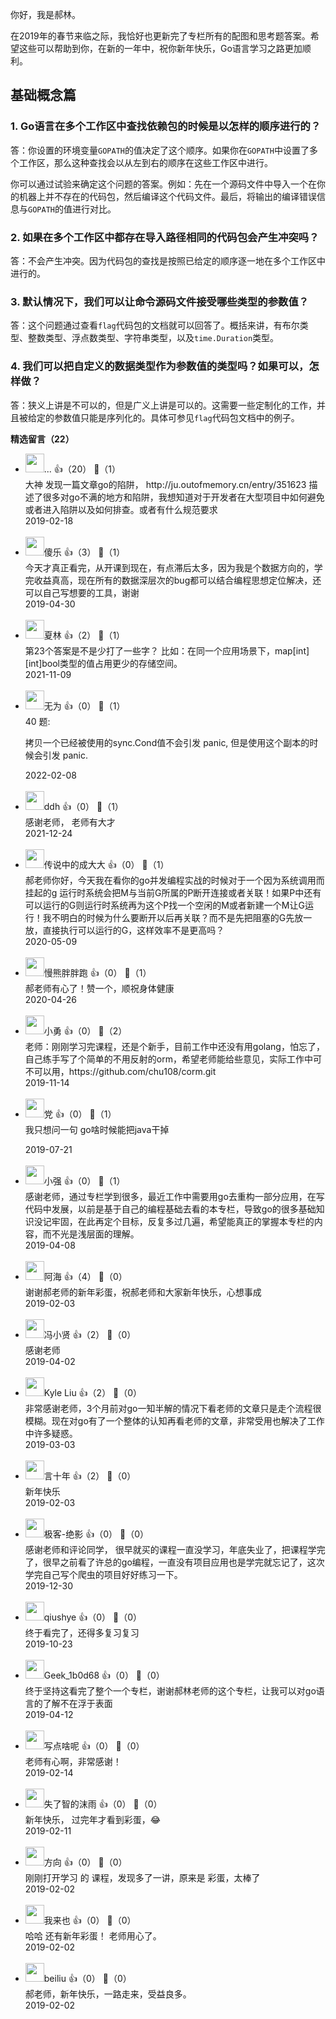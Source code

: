 你好，我是郝林。

在2019年的春节来临之际，我恰好也更新完了专栏所有的配图和思考题答案。希望这些可以帮助到你，在新的一年中，祝你新年快乐，Go语言学习之路更加顺利。

## 基础概念篇

### 1. Go语言在多个工作区中查找依赖包的时候是以怎样的顺序进行的？

答：你设置的环境变量`GOPATH`的值决定了这个顺序。如果你在`GOPATH`中设置了多个工作区，那么这种查找会以从左到右的顺序在这些工作区中进行。

你可以通过试验来确定这个问题的答案。例如：先在一个源码文件中导入一个在你的机器上并不存在的代码包，然后编译这个代码文件。最后，将输出的编译错误信息与`GOPATH`的值进行对比。

### 2. 如果在多个工作区中都存在导入路径相同的代码包会产生冲突吗？

答：不会产生冲突。因为代码包的查找是按照已给定的顺序逐一地在多个工作区中进行的。

### 3. 默认情况下，我们可以让命令源码文件接受哪些类型的参数值？

答：这个问题通过查看`flag`代码包的文档就可以回答了。概括来讲，有布尔类型、整数类型、浮点数类型、字符串类型，以及`time.Duration`类型。

### 4. 我们可以把自定义的数据类型作为参数值的类型吗？如果可以，怎样做？

答：狭义上讲是不可以的，但是广义上讲是可以的。这需要一些定制化的工作，并且被给定的参数值只能是序列化的。具体可参见`flag`代码包文档中的例子。
<div><strong>精选留言（22）</strong></div><ul>
<li><img src="https://static001.geekbang.org/account/avatar/00/11/6d/52/404912c3.jpg" width="30px"><span>...</span> 👍（20） 💬（1）<div>大神 发现一篇文章go的陷阱，
http:&#47;&#47;ju.outofmemory.cn&#47;entry&#47;351623
描述了很多对go不满的地方和陷阱，我想知道对于开发者在大型项目中如何避免或者进入陷阱以及如何排查。或者有什么规范要求</div>2019-02-18</li><br/><li><img src="https://static001.geekbang.org/account/avatar/00/12/56/cf/401e8363.jpg" width="30px"><span>傻乐</span> 👍（3） 💬（1）<div>今天才真正看完，从开课到现在，有点滞后太多，因为我是个数据方向的，学完收益真高，现在所有的数据深层次的bug都可以结合编程思想定位解决，还可以自己写想要的工具，谢谢</div>2019-04-30</li><br/><li><img src="https://static001.geekbang.org/account/avatar/00/0f/80/54/66ac3fd9.jpg" width="30px"><span>夏林</span> 👍（2） 💬（1）<div>第23个答案是不是少打了一些字？
比如：在同一个应用场景下，map[int] [int]bool类型的值占用更少的存储空间。</div>2021-11-09</li><br/><li><img src="https://static001.geekbang.org/account/avatar/00/13/1b/44/82acaafc.jpg" width="30px"><span>无为</span> 👍（0） 💬（1）<div>40 题:

拷贝一个已经被使用的sync.Cond值不会引发 panic, 但是使用这个副本的时候会引发 panic.</div>2022-02-08</li><br/><li><img src="https://thirdwx.qlogo.cn/mmopen/vi_32/Q0j4TwGTfTLBFkSq1oiaEMRjtyyv4ZpCI0OuaSsqs04ODm0OkZF6QhsAh3SvqhxibS2n7PLAVZE3QRSn5Hic0DyXg/132" width="30px"><span>ddh</span> 👍（0） 💬（1）<div>感谢老师， 老师有大才</div>2021-12-24</li><br/><li><img src="https://static001.geekbang.org/account/avatar/00/12/df/1e/cea897e8.jpg" width="30px"><span>传说中的成大大</span> 👍（0） 💬（1）<div>郝老师你好，今天我在看你的go并发编程实战的时候对于一个因为系统调用而挂起的g 运行时系统会把M与当前G所属的P断开连接或者关联！如果P中还有可以运行的G则运行时系统再为这个P找一个空闲的M或者新建一个M让G运行！我不明白的时候为什么要断开以后再关联？而不是先把阻塞的G先放一放，直接执行可以运行的G，这样效率不是更高吗？</div>2020-05-09</li><br/><li><img src="https://static001.geekbang.org/account/avatar/00/10/40/69/f86a1526.jpg" width="30px"><span>慢熊胖胖跑</span> 👍（0） 💬（1）<div>郝老师有心了！赞一个，顺祝身体健康</div>2020-04-26</li><br/><li><img src="https://static001.geekbang.org/account/avatar/00/12/5e/f8/64dc31d9.jpg" width="30px"><span>小勇</span> 👍（0） 💬（2）<div>老师：刚刚学习完课程，还是个新手，目前工作中还没有用golang，怕忘了，自己练手写了个简单的不用反射的orm，希望老师能给些意见，实际工作中可不可以用，https:&#47;&#47;github.com&#47;chu108&#47;corm.git</div>2019-11-14</li><br/><li><img src="https://static001.geekbang.org/account/avatar/00/10/5b/66/ad35bc68.jpg" width="30px"><span>党</span> 👍（0） 💬（1）<div>我只想问一句
go啥时候能把java干掉
</div>2019-07-21</li><br/><li><img src="https://static001.geekbang.org/account/avatar/00/13/c0/11/3d59119f.jpg" width="30px"><span>小强</span> 👍（0） 💬（1）<div>感谢老师，通过专栏学到很多，最近工作中需要用go去重构一部分应用，在写代码中发展，以前是基于自己的编程基础去看的本专栏，导致go的很多基础知识没记牢固，在此再定个目标，反复多过几遍，希望能真正的掌握本专栏的内容，而不光是浅层面的理解。</div>2019-04-08</li><br/><li><img src="https://static001.geekbang.org/account/avatar/00/13/8e/31/28972804.jpg" width="30px"><span>阿海</span> 👍（4） 💬（0）<div>谢谢郝老师的新年彩蛋，祝郝老师和大家新年快乐，心想事成</div>2019-02-03</li><br/><li><img src="https://static001.geekbang.org/account/avatar/00/11/7c/19/14790e25.jpg" width="30px"><span>冯小贤</span> 👍（2） 💬（0）<div>感谢老师</div>2019-04-02</li><br/><li><img src="https://static001.geekbang.org/account/avatar/00/10/ed/4c/4f645bda.jpg" width="30px"><span>Kyle Liu</span> 👍（2） 💬（0）<div>非常感谢老师，3个月前对go一知半解的情况下看老师的文章只是走个流程很模糊。现在对go有了一个整体的认知再看老师的文章，非常受用也解决了工作中许多疑惑。</div>2019-03-03</li><br/><li><img src="https://static001.geekbang.org/account/avatar/00/10/f0/17/796a3d20.jpg" width="30px"><span>言十年</span> 👍（2） 💬（0）<div>新年快乐</div>2019-02-03</li><br/><li><img src="https://static001.geekbang.org/account/avatar/00/12/f8/e9/f16a536b.jpg" width="30px"><span>极客-绝影</span> 👍（0） 💬（0）<div>感谢老师和评论同学，
很早就买的课程一直没学习，年底失业了，把课程学完了，很早之前看了许总的go编程，一直没有项目应用也是学完就忘记了，这次学完自己写个爬虫的项目好好练习一下。</div>2019-12-30</li><br/><li><img src="" width="30px"><span>qiushye</span> 👍（0） 💬（0）<div>终于看完了，还得多复习复习</div>2019-10-23</li><br/><li><img src="https://static001.geekbang.org/account/avatar/00/12/61/57/c5ce7c71.jpg" width="30px"><span>Geek_1b0d68</span> 👍（0） 💬（0）<div>终于坚持这看完了整个一个专栏，谢谢郝林老师的这个专栏，让我可以对go语言的了解不在浮于表面</div>2019-04-12</li><br/><li><img src="https://static001.geekbang.org/account/avatar/00/10/41/38/4f89095b.jpg" width="30px"><span>写点啥呢</span> 👍（0） 💬（0）<div>老师有心啊，非常感谢！</div>2019-02-14</li><br/><li><img src="https://static001.geekbang.org/account/avatar/00/12/4c/b2/74519a7c.jpg" width="30px"><span>失了智的沫雨</span> 👍（0） 💬（0）<div>新年快乐， 过完年才看到彩蛋，😂</div>2019-02-11</li><br/><li><img src="https://static001.geekbang.org/account/avatar/00/13/3d/e7/e4b4afcc.jpg" width="30px"><span>方向</span> 👍（0） 💬（0）<div>刚刚打开学习     的   课程，发现多了一讲，原来是 彩蛋，太棒了</div>2019-02-02</li><br/><li><img src="https://static001.geekbang.org/account/avatar/00/12/64/05/6989dce6.jpg" width="30px"><span>我来也</span> 👍（0） 💬（0）<div>哈哈 还有新年彩蛋！
老师用心了。</div>2019-02-02</li><br/><li><img src="https://wx.qlogo.cn/mmopen/vi_32/Q0j4TwGTfTLmBgic9UlGySyG377pCVzNnbgsGttrKTCFztunJlBTDS32oTyHsJjAFJJsYJyhk9cNE5OZeGKWJ6Q/132" width="30px"><span>beiliu</span> 👍（0） 💬（0）<div>郝老师，新年快乐，一路走来，受益良多。</div>2019-02-02</li><br/>
</ul>